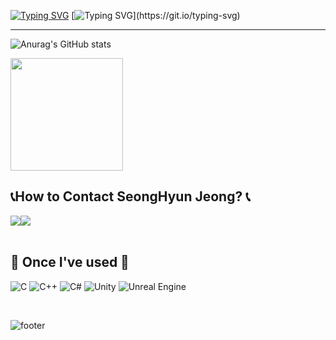 <div align="left">
  
[![Typing SVG](https://readme-typing-svg.demolab.com?font=Alkatra&weight=500&size=45&duration=3500&pause=10&color=6994CDEE&center=false&vCenter=false&multiline=true&repeat=true&width=1000&height=100&lines=Welcome+to+SeungHyun's+GitHub!👋)](https://git.io/typing-svg)
[![Typing SVG](https://readme-typing-svg.demolab.com?font=Alkatra&weight=300&size=20&duration=3500&pause=10&color=6994CDEE&center=false&vCenter=false&multiline=true&repeat=true&width=1000&height=100&lines=I'm+Game+Client+Developer!)](https://git.io/typing-svg)

-------

![Anurag's GitHub stats](https://github-readme-stats.vercel.app/api?username=ClientSeungHyun&count_private=true)

<a href="https://github.com/ClientSeungHyun/"><img align="center" style="height:180px" src="https://github-readme-stats.vercel.app/api/top-langs/?username=SeungHyunJeong&count_private=true&layout=compact&hide_border=true&bg_color=30,91eae4,86A8E7&title_color=fff&text_color=fff&token=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" /></a> 

 
## 📞How to Contact SeongHyun Jeong? 📞
<div style="display:flex; flex-direction:row;">
    <a href="https://www.instagram.com/sean5030/">
        <img src="https://img.shields.io/badge/Instagram-E4405F?style=for-the-badge&logo=Instagram&logoColor=white"> 
    </a>
    <a href="mailto:sean3080211@gmail.com">
        <img src="https://img.shields.io/badge/Gmail-EA4335?style=for-the-badge&logo=Gmail&logoColor=white"> 
    </a>
</div><br>

## 🔨 Once I've used 🔨
![C](https://img.shields.io/badge/c-%2300599C.svg?style=for-the-badge&logo=c&logoColor=white)
![C++](https://img.shields.io/badge/c++-%2300599C.svg?style=for-the-badge&logo=c%2B%2B&logoColor=white)
![C#](https://img.shields.io/badge/c%23-%23239120.svg?style=for-the-badge&logo=csharp&logoColor=white)
![Unity](https://img.shields.io/badge/unity-%23000000.svg?style=for-the-badge&logo=unity&logoColor=white)
![Unreal Engine](https://img.shields.io/badge/unrealengine-%23313131.svg?style=for-the-badge&logo=unrealengine&logoColor=white)

</div><br>

![footer](https://capsule-render.vercel.app/api?section=footer&type=waving&color=7F7FD5)
</div>
